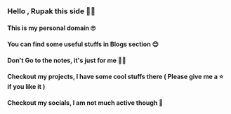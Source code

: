 ### Hello , Rupak this side 🙋‍♂️
#### This is my personal domain 🙄 
#### You can find some useful stuffs in Blogs section 😊
#### Don't Go to the notes, it's just for me 😶‍🌫️
#### Checkout my projects, I have some cool stuffs there ( Please give me a ⭐ if you like it  )
#### Checkout my socials, I am not much active though 🫥